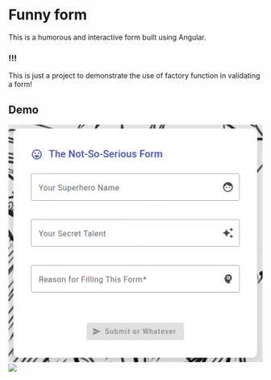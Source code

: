 # Funny form

This is a humorous and interactive form built using Angular.

### !!!

This is just a project to demonstrate the use of factory function in validating a form!

## Demo
<img src="/public/demo.gif" />

<img src="https://safebooru.org//images/4360/c8cabe38ee253b43e3d52fe1de59b893.gif?5583227">
